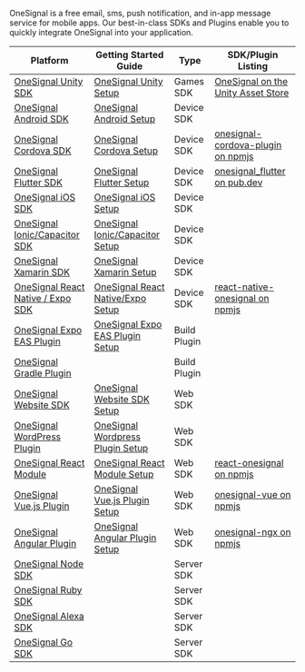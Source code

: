 OneSignal is a free email, sms, push notification, and in-app message service for mobile apps.  Our best-in-class SDKs and Plugins enable you to quickly integrate OneSignal into your application.


| Platform                                                                                 | Getting Started Guide                                                                                     | Type         | SDK/Plugin Listing                                                                                                           |
| ---------------------------------------------------------------------------------------- | --------------------------------------------------------------------------------------------------------- | ------------ | ---------------------------------------------------------------------------------------------------------------------------- |
| [OneSignal Unity SDK](https://github.com/OneSignal/OneSignal-Unity-SDK)                  | [OneSignal Unity Setup](https://documentation.onesignal.com/docs/unity-sdk-setup)                         | Games SDK    | [OneSignal on the Unity Asset Store](https://assetstore.unity.com/packages/add-ons/services/billing/onesignal-sdk-193316)    |
| [OneSignal Android SDK](https://github.com/OneSignal/OneSignal-Android-SDK)              | [OneSignal Android Setup](https://documentation.onesignal.com/docs/android-sdk-setup)                     | Device SDK   |                                                                                                                              |
| [OneSignal Cordova SDK](https://github.com/OneSignal/OneSignal-Cordova-SDK)              | [OneSignal Cordova Setup](https://documentation.onesignal.com/docs/cordova-sdk-setup)                     | Device SDK   | [onesignal-cordova-plugin on npmjs](https://www.npmjs.com/package/onesignal-cordova-plugin)                                  |
| [OneSignal Flutter SDK](https://github.com/OneSignal/OneSignal-Flutter-SDK)              | [OneSignal Flutter Setup](https://documentation.onesignal.com/docs/flutter-sdk-setup)                     | Device SDK   | [onesignal\_flutter on pub.dev](https://pub.dev/packages/onesignal_flutter)                                                  |
| [OneSignal iOS SDK](https://github.com/OneSignal/OneSignal-iOS-SDK)                      | [OneSignal iOS Setup](https://documentation.onesignal.com/docs/ios-sdk-setup)                             | Device SDK   |                                                                                                                              |
| [OneSignal Ionic/Capacitor SDK](https://github.com/OneSignal/OneSignal-Cordova-SDK)      | [OneSignal Ionic/Capacitor Setup](https://documentation.onesignal.com/docs/ionic-sdk-setup)               | Device SDK   |                                                                                                                              |
| [OneSignal Xamarin SDK](https://github.com/OneSignal/OneSignal-Xamarin-SDK)              | [OneSignal Xamarin Setup](https://documentation.onesignal.com/docs/xamarin-sdk-setup)                     | Device SDK   |                                                                                                                              |
| [OneSignal React Native / Expo SDK](https://github.com/OneSignal/react-native-onesignal) | [OneSignal React Native/Expo Setup](https://documentation.onesignal.com/docs/react-native-sdk-setup)      | Device SDK   | [react-native-onesignal on npmjs](https://www.npmjs.com/package/react-native-onesignal)                                      |
| [OneSignal Expo EAS Plugin](https://github.com/OneSignal/onesignal-expo-plugin)          | [OneSignal Expo EAS Plugin Setup](https://documentation.onesignal.com/docs/react-native-expo-sdk-setup)   | Build Plugin |                                                                                                                              |
| [OneSignal Gradle Plugin](https://github.com/OneSignal/OneSignal-Gradle-Plugin)          |                                                                                                           | Build Plugin |                                                                                                                              |
| [OneSignal Website SDK](https://github.com/OneSignal/OneSignal-Website-SDK)              | [OneSignal Website SDK Setup](https://documentation.onesignal.com/docs/web-push-quickstart)               | Web SDK      |                                                                                                                              |
| [OneSignal WordPress Plugin](https://github.com/OneSignal/OneSignal-WordPress-Plugin)    | [OneSignal Wordpress Plugin Setup](https://documentation.onesignal.com/docs/wordpress)                    | Web SDK      |                                                                                                                              |
| [OneSignal React Module](https://github.com/OneSignal/react-onesignal)                   | [OneSignal React Module Setup](https://documentation.onesignal.com/docs/react-js-setup)                   | Web SDK      | [react-onesignal on npmjs](https://www.npmjs.com/package/react-onesignal)                                                    |
| [OneSignal Vue.js Plugin](https://github.com/OneSignal/onesignal-vue)                    | [OneSignal Vue.js Plugin Setup](https://documentation.onesignal.com/docs/vue-js-setup)                    | Web SDK      | [onesignal-vue on npmjs](https://www.npmjs.com/package/onesignal-vue)                                                        |
| [OneSignal Angular Plugin](https://github.com/OneSignal/onesignal-ngx)                   | [OneSignal Angular Plugin Setup](https://documentation.onesignal.com/docs/angular-setup)                  | Web SDK      | [onesignal-ngx on npmjs](https://www.npmjs.com/package/onesignal-ngx)                                                        |
| [OneSignal Node SDK](https://github.com/OneSignal/node-onesignal)                        |                                                                                                           | Server SDK   |                                                                                                                              |
| [OneSignal Ruby SDK](https://github.com/OneSignal/onesignal-ruby-client)                 |                                                                                                           | Server SDK   |                                                                                                                              |
| [OneSignal Alexa SDK](https://github.com/OneSignal/OneSignal-Alexa-Nodejs-SDK)           |                                                                                                           | Server SDK   |                                                                                                                              |
| [OneSignal Go SDK](https://github.com/OneSignal/onesignal-go)           |                                                                                                           | Server SDK   |                                                                                                                              |

